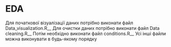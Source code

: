 # EDA

Для початкової візуалізації даних потрібно виконати файл Data_visualization.R__
Для очистки даних потрібно виконати файл Data cleaning.R__
Потім необхідно виконати файл conditions.R__
Усі інші файли можна виконувати в будь-якому порядку
